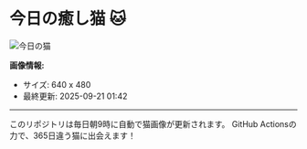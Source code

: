# 今日の癒し猫 🐱

![今日の猫](https://cdn2.thecatapi.com/images/MjAzMzYwMQ.jpg)

**画像情報:**
- サイズ: 640 x 480
- 最終更新: 2025-09-21 01:42

---

このリポジトリは毎日朝9時に自動で猫画像が更新されます。
GitHub Actionsの力で、365日違う猫に出会えます！
